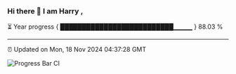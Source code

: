 ### Hi there 👋 I am Harry , 

⏳ Year progress { ██████████████████████████▁▁▁▁ } 88.03 %

---

⏰ Updated on Mon, 18 Nov 2024 04:37:28 GMT

![Progress Bar CI](https://github.com/duykhang68/duykhang68/workflows/Progress%20Bar%20CI/badge.svg)
